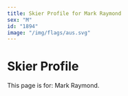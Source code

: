 ```yaml
---
title: Skier Profile for Mark Raymond
sex: "M"
id: "1894"
image: "/img/flags/aus.svg" 
---
```


# Skier Profile

This page is for: Mark Raymond.
    